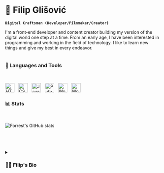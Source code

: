 # 🥷 Filip Glišović

**`Digital Craftsman (Developer/Filmmaker/Creator)`**

I'm a front-end developer and content creator building my version of the digital world one step at a time. From an early age, I have been interested in programming and working in the field of technology. I like to learn new things and give my best in every endeavor.

#

### 🧰 Languages and Tools
<br />


<img align="left" alt="HTML" width="30px" style="padding-right:10px;"
     src="https://cdn.jsdelivr.net/gh/devicons/devicon/icons/html5/html5-plain.svg" />
<img align="left" alt="CSS" width="30px" style="padding-right:10px;"
     src="https://cdn.jsdelivr.net/gh/devicons/devicon/icons/css3/css3-plain.svg" />
<img align="left" alt="JavaScript" width="30px" style="padding-right:10px;"
     src="https://cdn.jsdelivr.net/gh/devicons/devicon/icons/javascript/javascript-plain.svg" />
<img align="left" alt="Python" width="30px" style="padding-right:10px;"
     src="https://uxwing.com/wp-content/themes/uxwing/download/brands-and-social-media/python-programming-language-icon.svg" />
<img align="left" alt="Wordpress" width="30px" style="padding-right:10px;"
     src="https://cdn.jsdelivr.net/gh/devicons/devicon/icons/wordpress/wordpress-plain.svg" />
<img align="left" alt="Wordpress" width="30px" style="padding-right:10px;"
     src="https://uxwing.com/wp-content/themes/uxwing/download/brands-and-social-media/elementor-icon.svg" />
<br />

#

### 📊 Stats
<br />

![Forrest's GitHub stats](https://github-readme-stats.vercel.app/api?username=glisovic01&show_icons=true&theme=gotham)

<!-- ![GitHub Streak](https://streak-stats.demolab.com?user=ForrestKnight&theme=gruvbox&border_radius=4.5) -->
<br />

#

<details>
 <summary><h3>👨‍💻 Filip's Bio</h3></summary>
     I am a student of the Faculty of Mechanical Engineering, and from an early age, I have been interested in programming and working in the field of technology. I like to learn new things and give my best in every endeavor. I have experience creating websites and editing various video clips for clients on YouTube. Teamwork is very important to me and I believe that clear communication is key to achieving good business cooperation. Organization and systematicity are one of my most important qualities, both in myself and in my colleagues.
